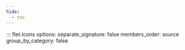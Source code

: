 ```yaml
---
hide:
  - toc
---
```


::: flet.Icons
    options:
        separate_signature: false
        members_order: source
        group_by_category: false
